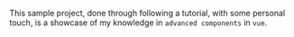 This sample project, done through following a tutorial, with some personal touch, is a showcase of my knowledge in `advanced components` in `vue`.
